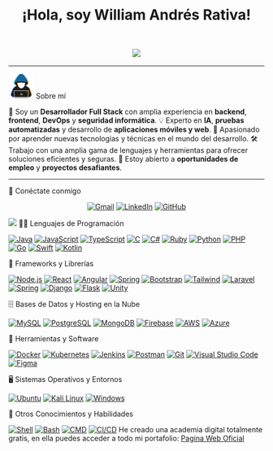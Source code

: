 <!DOCTYPE html>
<html>
<head>
	
</head>	
<body>
<h1 align="center">
¡Hola, soy William Andrés Rativa!
</h1>
<br/>
<p align="center">
	<a href="https://github.com/aeonmerx">
		<img src="https://readme-typing-svg.herokuapp.com?lines=Desarrollador+Full+Stack;Especialista+en+IA+y+Seguridad;Experto+en+Backend+y+Frontend;Siempre+aprendiendo%20nuevas%20tecnologías&center=true&width=500&height=45">
	</a>
</p>
<hr>
<img src="https://github.com/0xAbdulKhalid/0xAbdulKhalid/raw/main/assets/mdImages/about_me.gif" width="50px"> Sobre mí

<p>
🌟 Soy un <b>Desarrollador Full Stack</b> con amplia experiencia en <b>backend</b>, <b>frontend</b>, <b>DevOps</b> y <b>seguridad informática</b>.  
💡 Experto en <b>IA</b>, <b>pruebas automatizadas</b> y desarrollo de <b>aplicaciones móviles y web</b>.  
🌱 Apasionado por aprender nuevas tecnologías y técnicas en el mundo del desarrollo.  
🛠️ Trabajo con una amplia gama de lenguajes y herramientas para ofrecer soluciones eficientes y seguras.  
🚀 Estoy abierto a <b>oportunidades de empleo</b> y <b>proyectos desafiantes</b>.
</p>
<hr>
🤝 Conéctate conmigo
<p align="center">
	<a href="mailto:aeon.merx@gmail.com"><img src="https://skillicons.dev/icons?i=gmail" alt="Gmail" /></a>
	<a href="https://www.linkedin.com/in/william-andres-rativa/"><img src="https://skillicons.dev/icons?i=linkedin" alt="LinkedIn" /></a>
	<a href="https://github.com/aeonmerx"><img src="https://skillicons.dev/icons?i=github" alt="GitHub" /></a>
</p>
<img src="https://media2.giphy.com/media/QssGEmpkyEOhBCb7e1/giphy.gif?cid=ecf05e47a0n3gi1bfqntqmob8g9aid1oyj2wr3ds3mg700bl&rid=giphy.gif" width="25">
👨‍💻 Lenguajes de Programación
<p>
    <a href="https://github.com/aeonmerx"><img alt="Java" src="https://skillicons.dev/icons?i=java"></a>
    <a href="https://github.com/aeonmerx"><img alt="JavaScript" src="https://skillicons.dev/icons?i=js"></a>
    <a href="https://github.com/aeonmerx"><img alt="TypeScript" src="https://skillicons.dev/icons?i=typescript"></a>
   <a href="https://github.com/aeonmerx"><img alt="C" src="https://skillicons.dev/icons?i=c"></a>
<a href="https://github.com/aeonmerx"><img alt="C#" src="https://skillicons.dev/icons?i=net"></a>
    <a href="https://github.com/aeonmerx"><img alt="Ruby" src="https://skillicons.dev/icons?i=ruby"></a>
    <a href="https://github.com/aeonmerx"><img alt="Python" src="https://skillicons.dev/icons?i=python"></a>
    <a href="https://github.com/aeonmerx"><img alt="PHP" src="https://skillicons.dev/icons?i=php"></a>
    <a href="https://github.com/aeonmerx"><img alt="Go" src="https://skillicons.dev/icons?i=go"></a>
    <a href="https://github.com/aeonmerx"><img alt="Swift" src="https://skillicons.dev/icons?i=swift"></a>
	    <a href="https://github.com/aeonmerx"><img alt="Kotlin" src="https://skillicons.dev/icons?i=kotlin"></a>
</p>
🧰 Frameworks y Librerías
<p>
    <a href="https://github.com/aeonmerx"><img alt="Node.js" src="https://skillicons.dev/icons?i=nodejs"></a>
    <a href="https://github.com/aeonmerx"><img alt="React" src="https://skillicons.dev/icons?i=react"></a>
    <a href="https://github.com/aeonmerx"><img alt="Angular" src="https://skillicons.dev/icons?i=angular"></a>
    <a href="https://github.com/aeonmerx"><img alt="Spring" src="https://skillicons.dev/icons?i=spring"></a>
    <a href="https://github.com/aeonmerx"><img alt="Bootstrap" src="https://skillicons.dev/icons?i=bootstrap"></a>
    <a href="https://github.com/aeonmerx"><img alt="Tailwind" src="https://skillicons.dev/icons?i=tailwind"></a>
	  <a href="https://github.com/aeonmerx"><img alt="Laravel" src="https://skillicons.dev/icons?i=laravel"></a>
		  <a href="https://github.com/aeonmerx"><img alt="Spring" src="https://skillicons.dev/icons?i=spring"></a>
		  <a href="https://github.com/aeonmerx"><img alt="Django" src="https://skillicons.dev/icons?i=django"></a>
			  <a href="https://github.com/aeonmerx"><img alt="Flask" src="https://skillicons.dev/icons?i=flask"></a>
	  <a href="https://github.com/aeonmerx"><img alt="Unity" src="https://skillicons.dev/icons?i=unity"></a>
</p>
🗄️ Bases de Datos y Hosting en la Nube
<p>
    <a href="https://github.com/aeonmerx"><img alt="MySQL" src="https://skillicons.dev/icons?i=mysql"></a>
    <a href="https://github.com/aeonmerx"><img alt="PostgreSQL" src="https://skillicons.dev/icons?i=postgresql"></a>
    <a href="https://github.com/aeonmerx"><img alt="MongoDB" src="https://skillicons.dev/icons?i=mongodb"></a>
    <a href="https://github.com/aeonmerx"><img alt="Firebase" src="https://skillicons.dev/icons?i=firebase"></a>
    <a href="https://github.com/aeonmerx"><img alt="AWS" src="https://skillicons.dev/icons?i=aws"></a>
    <a href="https://github.com/aeonmerx"><img alt="Azure" src="https://skillicons.dev/icons?i=azure"></a>
</p>
🧰 Herramientas y Software
<p>
    <a href="https://github.com/aeonmerx"><img alt="Docker" src="https://skillicons.dev/icons?i=docker"></a>
    <a href="https://github.com/aeonmerx"><img alt="Kubernetes" src="https://skillicons.dev/icons?i=kubernetes"></a>
    <a href="https://github.com/aeonmerx"><img alt="Jenkins" src="https://skillicons.dev/icons?i=jenkins"></a>
    <a href="https://github.com/aeonmerx"><img alt="Postman" src="https://skillicons.dev/icons?i=postman"></a>
    <a href="https://github.com/aeonmerx"><img alt="Git" src="https://skillicons.dev/icons?i=git"></a>
    <a href="https://github.com/aeonmerx"><img alt="Visual Studio Code" src="https://skillicons.dev/icons?i=vscode"></a>
    <a href="https://github.com/aeonmerx"><img alt="Figma" src="https://skillicons.dev/icons?i=figma"></a>
</p>
🖥️ Sistemas Operativos y Entornos
<p>
    <a href="https://github.com/aeonmerx"><img alt="Ubuntu" src="https://skillicons.dev/icons?i=ubuntu"></a>
    <a href="https://github.com/aeonmerx"><img alt="Kali Linux" src="https://skillicons.dev/icons?i=kali"></a>
    <a href="https://github.com/aeonmerx"><img alt="Windows" src="https://skillicons.dev/icons?i=windows"></a>
</p>
🔧 Otros Conocimientos y Habilidades
<p>
    <a href="https://github.com/aeonmerx"><img alt="Shell" src="https://skillicons.dev/icons?i=shell"></a>
    <a href="https://github.com/aeonmerx"><img alt="Bash" src="https://skillicons.dev/icons?i=bash"></a>
    <a href="https://github.com/aeonmerx"><img alt="CMD" src="https://skillicons.dev/icons?i=cmd"></a>
    <a href="https://github.com/aeonmerx"><img alt="CI/CD" src="https://skillicons.dev/icons?i=ci"></a>
He creado una academia digital totalmente gratis, en ella puedes acceder a todo mi portafolio:
<a href="http://aeonmerx.eastus.cloudapp.azure.com/">Pagina Web Oficial</a>
</p>

</body>
</html>
